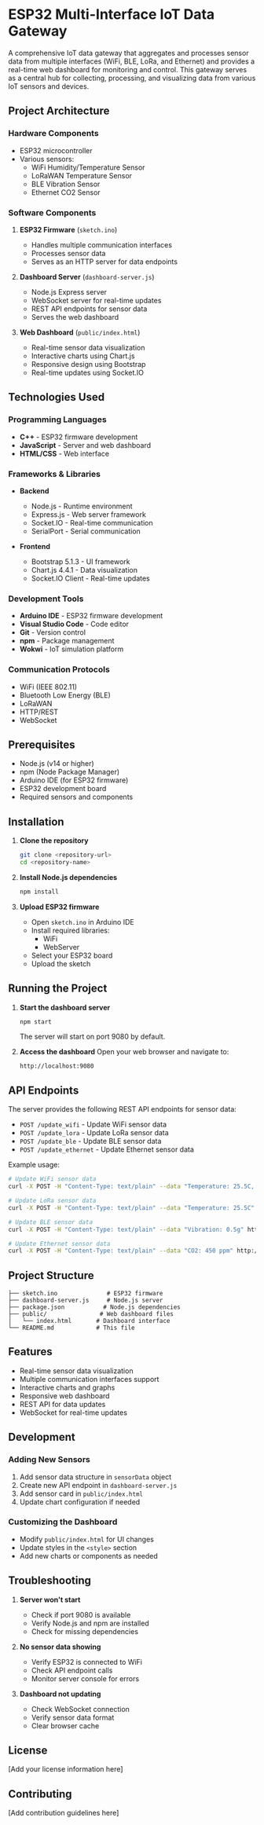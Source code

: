 # ESP32 Multi-Interface IoT Data Gateway

A comprehensive IoT data gateway that aggregates and processes sensor data from multiple interfaces (WiFi, BLE, LoRa, and Ethernet) and provides a real-time web dashboard for monitoring and control. This gateway serves as a central hub for collecting, processing, and visualizing data from various IoT sensors and devices.

## Project Architecture

### Hardware Components
- ESP32 microcontroller
- Various sensors:
  - WiFi Humidity/Temperature Sensor
  - LoRaWAN Temperature Sensor
  - BLE Vibration Sensor
  - Ethernet CO2 Sensor

### Software Components
1. **ESP32 Firmware** (`sketch.ino`)
   - Handles multiple communication interfaces
   - Processes sensor data
   - Serves as an HTTP server for data endpoints

2. **Dashboard Server** (`dashboard-server.js`)
   - Node.js Express server
   - WebSocket server for real-time updates
   - REST API endpoints for sensor data
   - Serves the web dashboard

3. **Web Dashboard** (`public/index.html`)
   - Real-time sensor data visualization
   - Interactive charts using Chart.js
   - Responsive design using Bootstrap
   - Real-time updates using Socket.IO

## Technologies Used

### Programming Languages
- **C++** - ESP32 firmware development
- **JavaScript** - Server and web dashboard
- **HTML/CSS** - Web interface

### Frameworks & Libraries
- **Backend**
  - Node.js - Runtime environment
  - Express.js - Web server framework
  - Socket.IO - Real-time communication
  - SerialPort - Serial communication

- **Frontend**
  - Bootstrap 5.1.3 - UI framework
  - Chart.js 4.4.1 - Data visualization
  - Socket.IO Client - Real-time updates

### Development Tools
- **Arduino IDE** - ESP32 firmware development
- **Visual Studio Code** - Code editor
- **Git** - Version control
- **npm** - Package management
- **Wokwi** - IoT simulation platform

### Communication Protocols
- WiFi (IEEE 802.11)
- Bluetooth Low Energy (BLE)
- LoRaWAN
- HTTP/REST
- WebSocket

## Prerequisites

- Node.js (v14 or higher)
- npm (Node Package Manager)
- Arduino IDE (for ESP32 firmware)
- ESP32 development board
- Required sensors and components

## Installation

1. **Clone the repository**
   ```bash
   git clone <repository-url>
   cd <repository-name>
   ```

2. **Install Node.js dependencies**
   ```bash
   npm install
   ```

3. **Upload ESP32 firmware**
   - Open `sketch.ino` in Arduino IDE
   - Install required libraries:
     - WiFi
     - WebServer
   - Select your ESP32 board
   - Upload the sketch

## Running the Project

1. **Start the dashboard server**
   ```bash
   npm start
   ```
   The server will start on port 9080 by default.

2. **Access the dashboard**
   Open your web browser and navigate to:
   ```
   http://localhost:9080
   ```

## API Endpoints

The server provides the following REST API endpoints for sensor data:

- `POST /update_wifi` - Update WiFi sensor data
- `POST /update_lora` - Update LoRa sensor data
- `POST /update_ble` - Update BLE sensor data
- `POST /update_ethernet` - Update Ethernet sensor data

Example usage:
```bash
# Update WiFi sensor data
curl -X POST -H "Content-Type: text/plain" --data "Temperature: 25.5C, Humidity: 48%" http://localhost:9080/update_wifi

# Update LoRa sensor data
curl -X POST -H "Content-Type: text/plain" --data "Temperature: 25.5C" http://localhost:9080/update_lora

# Update BLE sensor data
curl -X POST -H "Content-Type: text/plain" --data "Vibration: 0.5g" http://localhost:9080/update_ble

# Update Ethernet sensor data
curl -X POST -H "Content-Type: text/plain" --data "CO2: 450 ppm" http://localhost:9080/update_ethernet
```

## Project Structure

```
├── sketch.ino              # ESP32 firmware
├── dashboard-server.js     # Node.js server
├── package.json           # Node.js dependencies
├── public/               # Web dashboard files
│   └── index.html       # Dashboard interface
└── README.md            # This file
```

## Features

- Real-time sensor data visualization
- Multiple communication interfaces support
- Interactive charts and graphs
- Responsive web dashboard
- REST API for data updates
- WebSocket for real-time updates

## Development

### Adding New Sensors
1. Add sensor data structure in `sensorData` object
2. Create new API endpoint in `dashboard-server.js`
3. Add sensor card in `public/index.html`
4. Update chart configuration if needed

### Customizing the Dashboard
- Modify `public/index.html` for UI changes
- Update styles in the `<style>` section
- Add new charts or components as needed

## Troubleshooting

1. **Server won't start**
   - Check if port 9080 is available
   - Verify Node.js and npm are installed
   - Check for missing dependencies

2. **No sensor data showing**
   - Verify ESP32 is connected to WiFi
   - Check API endpoint calls
   - Monitor server console for errors

3. **Dashboard not updating**
   - Check WebSocket connection
   - Verify sensor data format
   - Clear browser cache

## License

[Add your license information here]

## Contributing

[Add contribution guidelines here] 